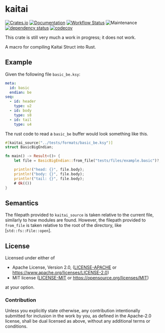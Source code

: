 # kaitai

[![Crates.io](https://img.shields.io/crates/v/kaitai.svg)](https://crates.io/crates/kaitai)
[![Documentation](https://docs.rs/kaitai/badge.svg)](https://docs.rs/kaitai/)
[![Workflow Status](https://github.com/TypicalFork/kaitai-rs/workflows/CI/badge.svg)](https://github.com/TypicalFork/kaitai-rs/actions?query=workflow%3A%22CI%22)
![Maintenance](https://img.shields.io/badge/maintenance-experimental-blue.svg)
[![dependency status](https://deps.rs/crate/kaitai/0.1.0/status.svg)](https://deps.rs/crate/kaitai/0.1.0)
[![codecov](https://codecov.io/gh/TypicalFork/kaitai-rs/branch/main/graph/badge.svg?token=HDMRR070HW)](https://codecov.io/gh/TypicalFork/kaitai-rs)

This crate is still very much a work in progress; it does not work.

A macro for compiling Kaitai Struct into Rust.

## Example
Given the following file `basic_be.ksy`:
```yaml
meta:
  id: basic
  endian: be
seq:
  - id: header
    type: u2
  - id: body
    type: s8
  - id: tail
    type: u4
```
The rust code to read a `basic_be` buffer would look something like this.
```rust
#[kaitai_source("../tests/formats/basic_be.ksy")]
struct BasicBigEndian;

fn main() -> Result<()> {
    let file = BasicBigEndian::from_file("tests/files/example.basic")?;

    println!("head: {}", file.body);
    println!("body: {}", file.body);
    println!("tail: {}", file.body);
    # Ok(())
}
```
## Semantics
The filepath provided to `kaitai_source` is taken relative to the current file, similarly to how
modules are found. However, the filepath provided to `from_file` is taken relative to the root
of the directory, like [`std::fs::File::open`].

## License

Licensed under either of

* Apache License, Version 2.0, ([LICENSE-APACHE](LICENSE-APACHE) or https://www.apache.org/licenses/LICENSE-2.0)
* MIT license ([LICENSE-MIT](LICENSE-MIT) or https://opensource.org/licenses/MIT)

at your option.

### Contribution

Unless you explicitly state otherwise, any contribution intentionally
submitted for inclusion in the work by you, as defined in the Apache-2.0
license, shall be dual licensed as above, without any additional terms or
conditions.
